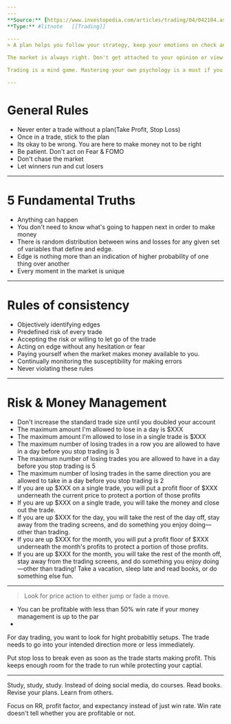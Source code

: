 ```yaml
---
---
**Source:** [https://www.investopedia.com/articles/trading/04/042104.asp](https://www.investopedia.com/articles/trading/04/042104.asp)
**Type:** #litnote   [[Trading]]

----
> A plan helps you follow your strategy, keep your emotions on check and be a consistently profitable trader. 

The market is always right. Don't get attached to your opinion or view of why one thing should happen. The market is always irrational at times because it is made by humans who most of the time don't have to make sense. 

Trading is a mind game. Mastering your own psychology is a must if you want to succeed as a trader. 

---
```


# General Rules
- Never enter a trade without a plan(Take Profit, Stop Loss)
- Once in a trade, stick to the plan
- Its okay to be wrong. You are here to make money not to be right
- Be patient. Don't act on Fear & FOMO
- Don't chase the market
- Let winners run and cut losers

---
# 5 Fundamental Truths
- Anything can happen
- You don't need to know what's going to happen next in order to make money
- There is random distribution between wins and losses for any given set of variables that define and edge.
- Edge is nothing more than an indication of higher probability of one thing over another
- Every moment in the market is unique

---
# Rules of consistency
- Objectively identifying edges
- Predefined risk of every trade
- Accepting the risk or willing to let go of the trade
- Acting on edge without any hesitation or fear
- Paying yourself when the market makes money available to you.
- Continually monitoring the susceptibility for making errors
- Never violating these rules

---
# Risk & Money Management
- Don't increase the standard trade size until you doubled your account
- The maximum amount I'm allowed to lose in a day is $XXX
- The maximum amount I'm allowed to lose in a single trade is $XXX
- The maximum number of losing trades in a row you are allowed to have in a day before you stop trading is 3
- The maximum number of losing trades you are allowed to have in a day before you stop trading is 5
- The maximum number of losing trades in the same direction you are allowed to take in a day before you stop trading is 2
- If you are up $XXX on a single trade, you will put a profit floor of $XXX underneath the current price to protect a portion of those profits
- If you are up $XXX on a single trade, you will take the money and close out the trade.
- If you are up $XXX for the day, you will take the rest of the day off, stay away from the trading screens, and do something you enjoy doing—other than trading.
-  If you are up $XXX for the month, you will put a profit floor of $XXX underneath the month's profits to protect a portion of those profits. 
- If you are up $XXX for the month, you will take the rest of the month off, stay away from the trading screens, and do something you enjoy doing—other than trading! Take a vacation, sleep late and read books, or do something else fun.

--- 
> Look for price action to either jump or fade a move.
- You can be profitable with less than 50% win rate if your money management is up to the par
- 
For day trading, you want to look for hight probabitliy setups. The trade needs to go into your intended direction more or less immediately.

Put stop loss to break even as soon as the trade starts making profit. This keeps enough room for the trade to run while protecting your captial. 

----
Study, study, study. Instead of doing social media, do courses. Read books. Revise your plans. Learn from others. 

Focus on RR, profit factor, and expectancy instead of just win rate. Win rate doesn't tell whether you are profitable or not.